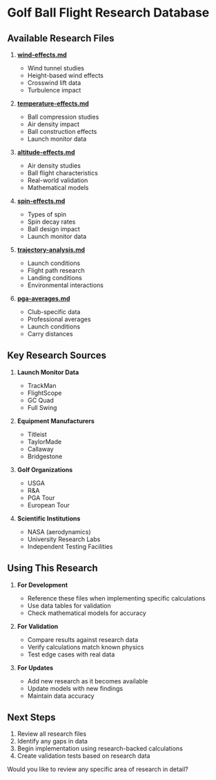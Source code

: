 # Golf Ball Flight Research Database

## Available Research Files

1. **[wind-effects.md](wind-effects.md)**
   - Wind tunnel studies
   - Height-based wind effects
   - Crosswind lift data
   - Turbulence impact

2. **[temperature-effects.md](temperature-effects.md)**
   - Ball compression studies
   - Air density impact
   - Ball construction effects
   - Launch monitor data

3. **[altitude-effects.md](altitude-effects.md)**
   - Air density studies
   - Ball flight characteristics
   - Real-world validation
   - Mathematical models

4. **[spin-effects.md](spin-effects.md)**
   - Types of spin
   - Spin decay rates
   - Ball design impact
   - Launch monitor data

5. **[trajectory-analysis.md](trajectory-analysis.md)**
   - Launch conditions
   - Flight path research
   - Landing conditions
   - Environmental interactions

6. **[pga-averages.md](pga-averages.md)**
   - Club-specific data
   - Professional averages
   - Launch conditions
   - Carry distances

## Key Research Sources

1. **Launch Monitor Data**
   - TrackMan
   - FlightScope
   - GC Quad
   - Full Swing

2. **Equipment Manufacturers**
   - Titleist
   - TaylorMade
   - Callaway
   - Bridgestone

3. **Golf Organizations**
   - USGA
   - R&A
   - PGA Tour
   - European Tour

4. **Scientific Institutions**
   - NASA (aerodynamics)
   - University Research Labs
   - Independent Testing Facilities

## Using This Research

1. **For Development**
   - Reference these files when implementing specific calculations
   - Use data tables for validation
   - Check mathematical models for accuracy

2. **For Validation**
   - Compare results against research data
   - Verify calculations match known physics
   - Test edge cases with real data

3. **For Updates**
   - Add new research as it becomes available
   - Update models with new findings
   - Maintain data accuracy

## Next Steps

1. Review all research files
2. Identify any gaps in data
3. Begin implementation using research-backed calculations
4. Create validation tests based on research data

Would you like to review any specific area of research in detail?
